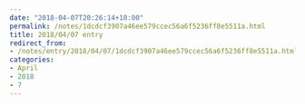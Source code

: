 ```yaml
---
date: "2018-04-07T20:26:14+10:00"
permalink: /notes/1dcdcf3907a46ee579ccec56a6f5236ff8e5511a.html
title: 2018/04/07 entry
redirect_from:
- /notes/entry/2018/04/07/1dcdcf3907a46ee579ccec56a6f5236ff8e5511a.html
categories:
- April
- 2018
- 7
---
```

